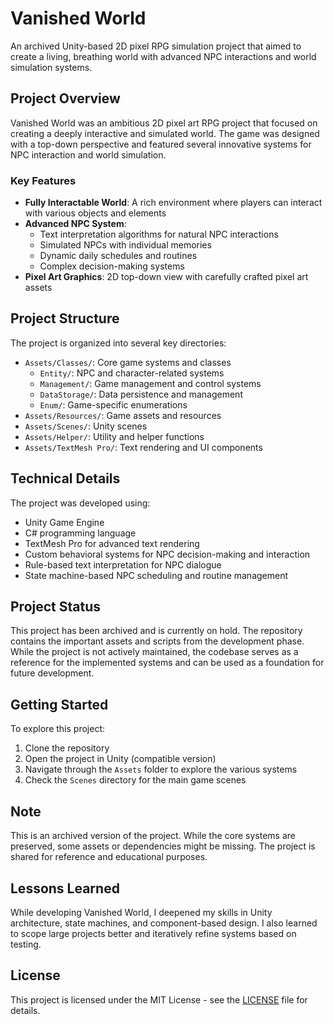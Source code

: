 # Vanished World

An archived Unity-based 2D pixel RPG simulation project that aimed to create a living, breathing world with advanced NPC interactions and world simulation systems.

## Project Overview

Vanished World was an ambitious 2D pixel art RPG project that focused on creating a deeply interactive and simulated world. The game was designed with a top-down perspective and featured several innovative systems for NPC interaction and world simulation.

### Key Features

- **Fully Interactable World**: A rich environment where players can interact with various objects and elements
- **Advanced NPC System**: 
  - Text interpretation algorithms for natural NPC interactions
  - Simulated NPCs with individual memories
  - Dynamic daily schedules and routines
  - Complex decision-making systems
- **Pixel Art Graphics**: 2D top-down view with carefully crafted pixel art assets

## Project Structure

The project is organized into several key directories:

- `Assets/Classes/`: Core game systems and classes
  - `Entity/`: NPC and character-related systems
  - `Management/`: Game management and control systems
  - `DataStorage/`: Data persistence and management
  - `Enum/`: Game-specific enumerations
- `Assets/Resources/`: Game assets and resources
- `Assets/Scenes/`: Unity scenes
- `Assets/Helper/`: Utility and helper functions
- `Assets/TextMesh Pro/`: Text rendering and UI components

## Technical Details

The project was developed using:
- Unity Game Engine
- C# programming language
- TextMesh Pro for advanced text rendering
- Custom behavioral systems for NPC decision-making and interaction
- Rule-based text interpretation for NPC dialogue
- State machine-based NPC scheduling and routine management

## Project Status

This project has been archived and is currently on hold. The repository contains the important assets and scripts from the development phase. While the project is not actively maintained, the codebase serves as a reference for the implemented systems and can be used as a foundation for future development.

## Getting Started

To explore this project:

1. Clone the repository
2. Open the project in Unity (compatible version)
3. Navigate through the `Assets` folder to explore the various systems
4. Check the `Scenes` directory for the main game scenes

## Note

This is an archived version of the project. While the core systems are preserved, some assets or dependencies might be missing. The project is shared for reference and educational purposes.

## Lessons Learned

While developing Vanished World, I deepened my skills in Unity architecture, state machines, and component-based design. I also learned to scope large projects better and iteratively refine systems based on testing.

## License

This project is licensed under the MIT License - see the [LICENSE](LICENSE) file for details.
